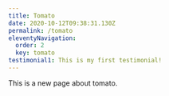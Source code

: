 ```yaml
---
title: Tomato
date: 2020-10-12T09:38:31.130Z
permalink: /tomato
eleventyNavigation:
  order: 2
  key: tomato
testimonial1: This is my first testimonial!
---
```

This is a new page about tomato.